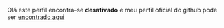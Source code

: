 Olá este perfil encontra-se **desativado** e meu perfil oficial do github pode ser [encontrado aqui](https://github.com/amaralrosapedro)
